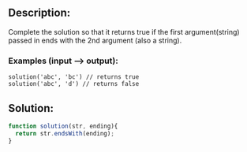## Description:

Complete the solution so that it returns true if the first argument(string) passed in ends with the 2nd argument (also a string).

### Examples (input --> output):
```
solution('abc', 'bc') // returns true
solution('abc', 'd') // returns false
```

 ## Solution:
 
```javascript
function solution(str, ending){
  return str.endsWith(ending);
}
```